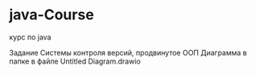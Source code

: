 # java-Course
курс по java

Задание Системы контроля версий, продвинутое ООП 
Диаграмма  в папке в файле Untitled Diagram.drawio